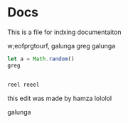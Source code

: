 # Docs

This is a file for indxing documentaiton

w;eofprgtourf,
galunga greg galunga

```javascript
let a = Math.random()
greg


reel reeel
```

this edit was made by hamza lololol


galunga